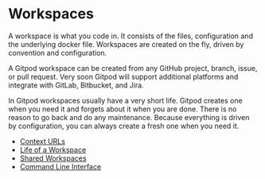 # Workspaces

A workspace is what you code in. It consists of the files, configuration and the underlying docker file.
Workspaces are created on the fly, driven by convention and configuration.

A Gitpod workspace can be created from any GitHub project, branch, issue, or pull request.
Very soon Gitpod will support additional platforms and integrate with GitLab, Bitbucket, and Jira.

In Gitpod workspaces usually have a very short life. Gitpod creates one when you need it and forgets about it when you are done.
There is no reason to go back and do any maintenance. Because everything is driven by configuration, you can always create a fresh one when you need it.

  * [Context URLs](/docs/context-urls/)
  * [Life of a Workspace](/docs/life-of-workspace/)
  * [Shared Workspaces](/docs/sharing-and-collaboration/)
  * [Command Line Interface](/docs/34-command-line-interface/)

